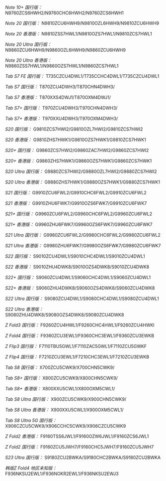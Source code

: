 *Note 10+ 国行版：*
N9760ZCS6HWH2/N9760CHC6HWH2/N9760ZCS6HWH1

*Note 20 国行版：*
N9810ZCU6HWH9/N9810OZL6HWH9/N9810ZCU6HWH9

*Note 20 香港版：*
N9810ZSS7HWL1/N9810OZS7HWL1/N9810ZCS7HWL1

*Note 20 Ultra 国行版：*
N9860ZCU6HWH9/N9860OZL6HWH9/N9860ZCU6HWH9

*Note 20 Ultra 香港版：*
N9860ZSS7HWL1/N9860OZS7HWL1/N9860ZCS7HWL1

*Tab S7 FE 国行版：*
T735CZCU4DWL1/T735CCHC4DWL1/T735CZCU4DWL1

*Tab S7 国行版：*
T870ZCU4DWH3/T870CHN4DWH3/

*Tab S7 香港版：*
T870XXS4DWJ1/T870OXM4DWJ1/

*Tab S7+ 国行版：*
T970ZCU4DWH3/T970CHN4DWH3/

*Tab S7+ 香港版：*
T970XXU4DWH3/T970OXM4DWH3/

*S20 国行版：*
G9810ZCS7HWI2/G9810OZL7HWI2/G9810ZCS7HWI2

*S20 香港版：*
G9810ZHS7HWK1/G9810OZS7HWK1/G9810ZCS7HWK1

*S20+ 国行版：*
G9860ZCS7HWI2/G9860ZAC7HWI2/G9860ZCS7HWI2

*S20+ 香港版：*
G9860ZHS7HWK1/G9860OZS7HWK1/G9860ZCS7HWK1

*S20 Ultra 国行版：*
G9880ZCS7HWI2/G9880OZL7HWI2/G9880ZCS7HWI2

*S20 Ultra 香港版：*
G9880ZHS7HWK1/G9880OZS7HWK1/G9880ZCS7HWK1

*S21 国行版：*
G9910ZCU6FWL2/G9910CHC6FWL2/G9910ZCU6FWL2

*S21 香港版：*
G9910ZHU6FWK7/G9910OZS6FWK7/G9910ZCU6FWK7

*S21+ 国行版：*
G9960ZCU6FWL2/G9960CHC6FWL2/G9960ZCU6FWL2

*S21+ 香港版：*
G9960ZHU6FWK7/G9960OZS6FWK7/G9960ZCU6FWK7

*S21 Ultra 国行版：*
G9980ZCU6FWL2/G9980CHC6FWL2/G9980ZCU6FWL2

*S21 Ultra 香港版：*
G9980ZHU6FWK7/G9980OZS6FWK7/G9980ZCU6FWK7

*S22 国行版：*
S9010ZCU4DWL1/S9010CHC4DWL1/S9010ZCU4DWL1

*S22 香港版：*
S9010ZHU4DWK8/S9010OZS4DWK8/S9010ZCU4DWK8

*S22+ 国行版：*
S9060ZCU4DWL1/S9060CHC4DWL1/S9060ZCU4DWL1

*S22+ 香港版：*
S9060ZHU4DWK8/S9060OZS4DWK8/S9060ZCU4DWK8

*S22 Ultra 国行版：*
S9080ZCU4DWL1/S9080CHC4DWL1/S9080ZCU4DWL1

*S22 Ultra 香港版：*
S9080ZHU4DWK8/S9080OZS4DWK8/S9080ZCU4DWK8

*Z Fold3 国行版：*
F9260ZCU4HWL1/F9260CHC4HWL1/F9260ZCU4HWKI

*Z Fold4 国行版：*
F9360ZCU3EWL1/F9360CHC3EWL1/F9360ZCU3EWKB

*Z Flip3 国行版：*
F7110TBU5GWL1/F7110ZAC5GWL1/F7110ZCU5GWKF

*Z Flip4 国行版：*
F7210ZCU3EWL1/F7210CHC3EWL1/F7210ZCU3EWKB

*Tab S8 国行版：*
X700ZCU5CWK9/X700CHN5CWK9/

*Tab S8+ 国行版：*
X800ZCU5CWK9/X800CHN5CWK9/

*Tab S8+ 香港版：*
X800XXU5CWL1/X800OXM5CWL1/

*Tab S8 Ultra 国行版：*
X900ZCU5CWK9/X900CHN5CWK9/

*Tab S8 Ultra 香港版：*
X900XXU5CWL1/X900OXM5CWL1/

*Tab S8 Ultra 5G 国行版：*
X906CZCU5CWK9/X906CCHC5CWK9/X906CZCU5CWK9

*Z Fold2 香港版：*
F9160TSS6JWL1/F9160OZW6JWL1/F9160ZCS6JWL1

*Z Fold2 国行版：*
F9160ZCU5JWH7/F9160CHC5JWH7/F9160ZCU5JWH7

*S23 Ultra 国行版：*
S9180ZCU2BWKA/S9180CHC2BWKA/S9180ZCU2BWKA

*韩版Z Fold4 地区未知版：*
F936NKSU2EWL1/F936NOKR2EWL1/F936NKSU2EWJ3

